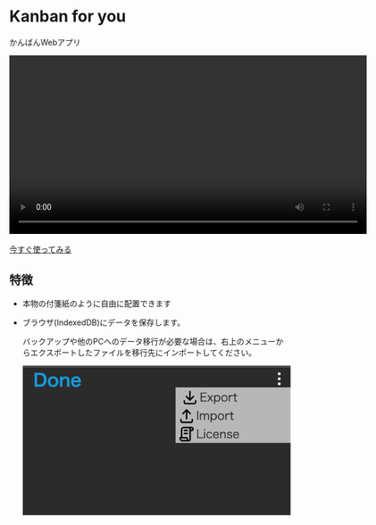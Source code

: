 # Kanban for you

かんばんWebアプリ

<video src="./img/operation.mov" width="640" loop autoplay></video>

[今すぐ使ってみる](https://0n0123.github.io/kanban4u/)

## 特徴

- 本物の付箋紙のように自由に配置できます
- ブラウザ(IndexedDB)にデータを保存します。

    バックアップや他のPCへのデータ移行が必要な場合は、右上のメニューからエクスポートしたファイルを移行先にインポートしてください。

    ![](./img/system-menu.png)
